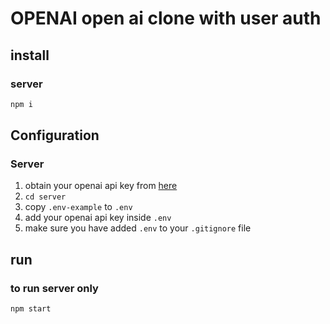 # OPENAI open ai clone with user auth

## install

### server
```bash
npm i
```

## Configuration
### Server
1. obtain your openai api key from [here](https://openai.com)
2. `cd server`
3. copy `.env-example` to `.env`
4. add your openai api key inside `.env`
5. make sure you have added `.env` to your `.gitignore` file

## run

### to run server only
```bash
npm start
```
